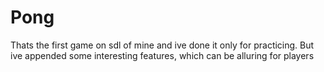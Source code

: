 # Pong
Thats the first game on sdl of mine and ive done it only for practicing. But ive appended some interesting features, which can be alluring for players
